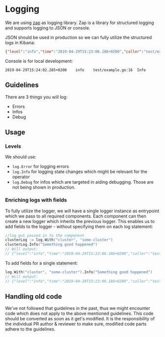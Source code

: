 # Logging

We are using [zap](https://github.com/uber-go/zap) as logging library.
Zap is a library for structured logging and supports logging to JSON or console.

JSON should be used in production so we can fully utilize the structured logs in Kibana:
```json
{"level":"info","time":"2019-04-29T15:23:06.186+0200","caller":"test/example.go:16","msg":"Info"}
```
Console is for local development:
```
2019-04-29T15:24:02.285+0200	info	test/example.go:16	Info
```

## Guidelines

There are 3 things you will log:
- Errors
- Infos
- Debug

## Usage

### Levels

We should use:
- `log.Error` for logging errors
- `log.Info` for logging state changes which might be relevant for the operator
- `log.Debug` for infos which are targeted in aiding debugging. Those are not being shown in production.

### Enriching logs with fields
To fully utilize the logger, we will have a single logger instance as entrypoint which we pass to all required components.
Each component can then create a new logger which inherits the previous logger.
This enables us to add fields to the logger - without specifying them on each log statement:
```go
//log got passed in to the component
clusterLog := log.With("cluster", "some-cluster")
clusterLog.Info("Something good happened")
// Will output:
// {"level":"info","time":"2019-04-29T15:23:06.186+0200","caller":"test/example.go:24","msg":"Something good happened","cluster":"some-cluster"}
```

To add fields for a single statement:
```go
log.With("cluster", "some-cluster").Info("Something good happened")
// Will output:
// {"level":"info","time":"2019-04-29T15:23:06.186+0200","caller":"test/example.go:24","msg":"Something good happened","cluster":"some-cluster"}
```

## Handling old code

We've not followed that guidelines in the past, thus we might encounter code which does not apply to the above mentioned guidelines.
This code should be converted as soon as it get's modified.
It is the responsibility of the individual PR author & reviewer to make sure, modified code parts adhere to the guidelines.

